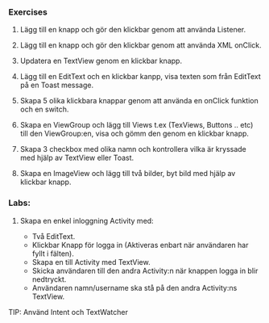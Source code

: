 ### Exercises

1. Lägg till en knapp och gör den klickbar genom att använda Listener.

2. Lägg till en knapp och gör den klickbar genom att använda XML onClick.

3. Updatera en TextView genom en klickbar knapp.

4. Lägg till en EditText och en klickbar kanpp, visa texten som från EditText på en Toast message.

5. Skapa 5 olika klickbara knappar genom att använda en onClick funktion och en switch.

6. Skapa en ViewGroup och lägg till Views t.ex (TexViews, Buttons .. etc) till den ViewGroup:en, visa och gömm den genom en klickbar knapp.

7. Skapa 3 checkbox med olika namn och kontrollera vilka är kryssade med hjälp av TextView eller Toast.

8. Skapa en ImageView och lägg till två bilder, byt bild med hjälp av klickbar knapp.

### Labs:

1. Skapa en enkel inloggning Activity med:

   - Två EditText.
   - Klickbar Knapp för logga in (Aktiveras enbart när användaren har fyllt i fälten).
   - Skapa en till Activity med TextView.
   - Skicka användaren till den andra Activity:n när knappen logga in blir nedtryckt.
   - Användaren namn/username ska stå på den andra Activity:ns TextView.

TIP: Använd Intent och TextWatcher
